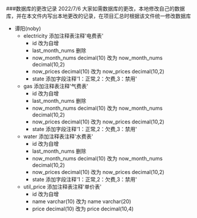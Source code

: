 ###数据库的更改记录 2022/7/6
大家如需数据库的更改，本地修改自己的数据库，并在本文件内写出本地更改的记录，在项目汇总时根据该文件统一修改数据库

* 谭阳(noby)
  * electricity 添加注释表注释'电费表'
    * id 改为自增
    * last_month_nums 删除
    * now_month_nums decimal(10) 改为 now_month_nums decimal(10,2)
    * now_prices decimal(10) 改为 now_prices decimal(10,2)
    * state 添加字段注释'1：正常,2：欠费,3：禁用'
  * gas 添加注释表注释'气费表'
    * id 改为自增
    * last_month_nums 删除
    * now_month_nums decimal(10) 改为 now_month_nums decimal(10,2)
    * now_prices decimal(10) 改为 now_prices decimal(10,2)
    * state 添加字段注释'1：正常,2：欠费,3：禁用'
  * water 添加注释表注释'水费表'
    * id 改为自增
    * last_month_nums 删除
    * now_month_nums decimal(10) 改为 now_month_nums decimal(10,2)
    * now_prices decimal(10) 改为 now_prices decimal(10,2)
    * state 添加字段注释'1：正常,2：欠费,3：禁用'
  * util_price 添加注释表注释'单价表'
    * id 改为自增
    * name varchar(10) 改为 name varchar(20)
    * price decimal(10) 改为 price decimal(10,4)
  
